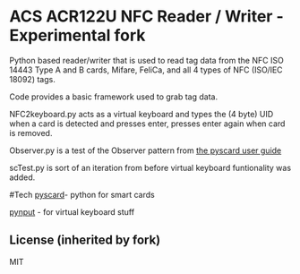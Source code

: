ACS ACR122U NFC Reader / Writer - Experimental fork
=========

Python based reader/writer that is used to read tag data from the NFC ISO 14443 Type A and B cards, Mifare, FeliCa, and all 4 types of NFC (ISO/IEC 18092) tags.

Code provides a basic framework used to grab tag data.

NFC2keyboard.py acts as a virtual keyboard and types the (4 byte) UID when a card is detected and presses enter, presses enter again when card is removed. 

Observer.py is a test of the Observer pattern from [the pyscard user guide]

scTest.py is sort of an iteration from before virtual keyboard funtionality was added.

#Tech
[pyscard]- python for smart cards

[pynput] - for virtual keyboard stuff

License (inherited by fork)
----
MIT

[pyscard]:http://pyscard.sourceforge.net/
[the pyscard user guide]:https://pyscard.sourceforge.io/user-guide.html
[pynput]:https://pypi.org/project/pynput/
